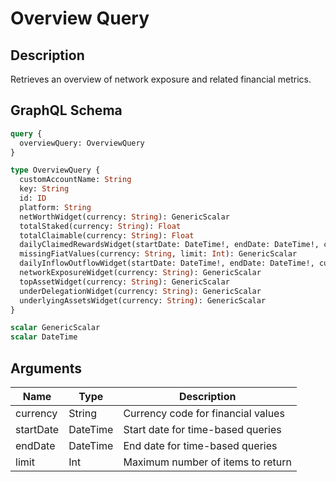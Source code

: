 # Overview Query

## Description
Retrieves an overview of network exposure and related financial metrics.

## GraphQL Schema
```graphql
query {
  overviewQuery: OverviewQuery
}

type OverviewQuery {
  customAccountName: String
  key: String
  id: ID
  platform: String
  netWorthWidget(currency: String): GenericScalar
  totalStaked(currency: String): Float
  totalClaimable(currency: String): Float
  dailyClaimedRewardsWidget(startDate: DateTime!, endDate: DateTime!, currency: String): GenericScalar
  missingFiatValues(currency: String, limit: Int): GenericScalar
  dailyInflowOutflowWidget(startDate: DateTime!, endDate: DateTime!, currency: String): GenericScalar
  networkExposureWidget(currency: String): GenericScalar
  topAssetWidget(currency: String): GenericScalar
  underDelegationWidget(currency: String): GenericScalar
  underlyingAssetsWidget(currency: String): GenericScalar
}

scalar GenericScalar
scalar DateTime
```

## Arguments
| Name | Type | Description |
|------|------|-------------|
| currency | String | Currency code for financial values |
| startDate | DateTime | Start date for time-based queries |
| endDate | DateTime | End date for time-based queries |
| limit | Int | Maximum number of items to return |
